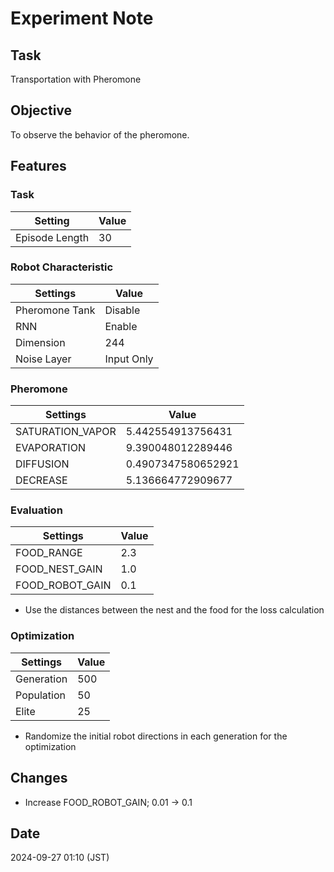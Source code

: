 # Experiment Note

## Task

Transportation with Pheromone

## Objective

To observe the behavior of the pheromone.

## Features

### Task

| Setting        | Value |
|----------------|-------|
| Episode Length | 30    |

### Robot Characteristic

| Settings       | Value      |
|----------------|------------|
| Pheromone Tank | Disable    |
| RNN            | Enable     |
| Dimension      | 244        |
| Noise Layer    | Input Only |

### Pheromone

| Settings         | Value              |
|------------------|--------------------|
| SATURATION_VAPOR | 5.442554913756431  |
| EVAPORATION      | 9.390048012289446  |
| DIFFUSION        | 0.4907347580652921 |  
| DECREASE         | 5.136664772909677  |

### Evaluation

| Settings        | Value |
|-----------------|-------|
| FOOD_RANGE      | 2.3   |
| FOOD_NEST_GAIN  | 1.0   |
| FOOD_ROBOT_GAIN | 0.1   |

- Use the distances between the nest and the food for the loss calculation

### Optimization

| Settings   | Value |
|------------|-------|
| Generation | 500   |
| Population | 50    |
| Elite      | 25    |

- Randomize the initial robot directions in each generation for the optimization

## Changes

- Increase FOOD_ROBOT_GAIN; 0.01 -> 0.1

## Date

2024-09-27 01:10 (JST)
